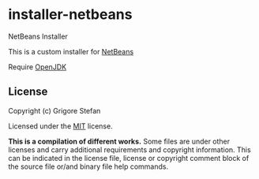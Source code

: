 # installer-netbeans
NetBeans Installer

This is a custom installer for [NetBeans](https://netbeans.apache.org/)

Require [OpenJDK](https://github.com/g-stefan/installer-openjdk/releases)

## License

Copyright (c) Grigore Stefan

Licensed under the [MIT](LICENSE) license.

**This is a compilation of different works.**
Some files are under other licenses and carry additional requirements and copyright information.
This can be indicated in the license file, license or copyright comment block of the source file or/and binary file help commands.

